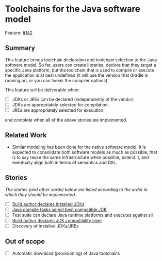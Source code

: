 # Toolchains for the Java software model

Feature: [#142](https://github.com/gradle/langos/issues/142)

## Summary

This feature brings toolchain declaration and toolchain selection to the Java software model. So far, users can create libraries, declare that they target a specific Java platform, but the toolchain that is used to compile or execute the application is at best undefined (it will use the version that Gradle is running on, or you can tweak the compiler options).

This feature will be deliverable when:

  - [ ] JDKs or JREs can be declared (independently of the vendor)
  - [ ] JDKs are appropriately selected for compilation
  - [ ] JREs are appropriately selected for execution

and complete when all of the above stories are implemented.

## Related Work

 - Similar modeling has been done for the native software model. It is expected to consolidate both software models as much as possible, that is to say reuse the same infrastructure when possible, extend it, and eventually align both in terms of semantics and DSL.

## Stories
_The stories (and other cards) below are listed according to the order in which they should be implemented._

 - [ ] [Build author declares installed JDKs](declare-installed)
 - [ ] [Java compile tasks select best compatible JDK](select-toolchain)
 - [ ] Test suite can declare Java runtime platforms and executes against all
 - [ ] [Build author declares JDK compatibility level](strict-toolchain)
 - [ ] Discovery of installed JDKs/JREs

 ## Out of scope

 - [ ] Automatic download (provisioning) of Java toolchains

